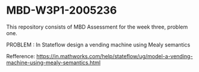 # MBD-W3P1-2005236
This repository consists of MBD Assessment for the week three, problem one.


PROBLEM :
In Stateflow design a vending machine using Mealy semantics

Refference: https://in.mathworks.com/help/stateflow/ug/model-a-vending-machine-using-mealy-semantics.html
